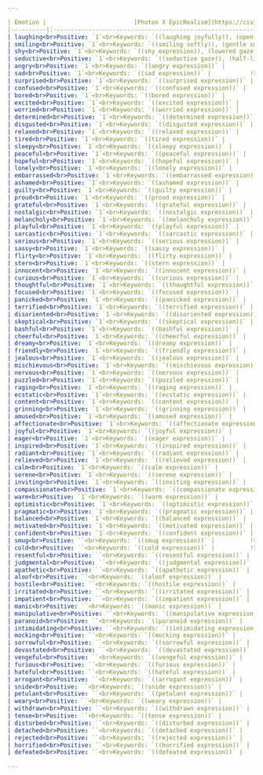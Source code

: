 ```yaml
--- 

| Emotion |                         [Photon X EpicRealism](https://civitai.com/models/652785/photon-x-epicrealism)                          |                          [Anime Anything](https://civitai.com/models/113841/animeanything-or)                          |                   [Cute Cartoon Illustration](https://civitai.com/models/85547/cute-cartoon-illustration)                    |                         [Western Cartoon Type A](https://civitai.com/models/62060/western-cartoon-type-a)                         |
|----------|:-------------------------------------------------------------------------:|:--------------------------------------------------------------------:|:------------------------------------------------------------------:|:--------------------------------------------------------------------------:|
| laughing<br>Positive: `1`<br>Keywords: `((laughing joyfully)), (open mouth), (expressive eyes), (wide smile)` |      ![laughing](./img/emotions/photonXEpicrealism_v10/laughing.png)      |      ![laughing](./img/emotions/animeanything_v10/laughing.png)      |      ![laughing](./img/emotions/cuteCartoon_v10/laughing.png)      |      ![laughing](./img/emotions/westernCartoonTypeA_v10/laughing.png)      |
| smiling<br>Positive: `1`<br>Keywords: `((smiling softly)), (gentle smile), (kind eyes)` |       ![smiling](./img/emotions/photonXEpicrealism_v10/smiling.png)       |       ![smiling](./img/emotions/animeanything_v10/smiling.png)       |       ![smiling](./img/emotions/cuteCartoon_v10/smiling.png)       |       ![smiling](./img/emotions/westernCartoonTypeA_v10/smiling.png)       |
| shy<br>Positive: `1`<br>Keywords: `((shy expression)), (lowered gaze), (slight smile), (timid posture)` |           ![shy](./img/emotions/photonXEpicrealism_v10/shy.png)           |           ![shy](./img/emotions/animeanything_v10/shy.png)           |           ![shy](./img/emotions/cuteCartoon_v10/shy.png)           |           ![shy](./img/emotions/westernCartoonTypeA_v10/shy.png)           |
| seductive<br>Positive: `1`<br>Keywords: `((seductive gaze)), (half-lidded eyes), (smirking), (tempting posture)` |     ![seductive](./img/emotions/photonXEpicrealism_v10/seductive.png)     |     ![seductive](./img/emotions/animeanything_v10/seductive.png)     |     ![seductive](./img/emotions/cuteCartoon_v10/seductive.png)     |     ![seductive](./img/emotions/westernCartoonTypeA_v10/seductive.png)     |
| angry<br>Positive: `1`<br>Keywords: `((angry expression))` |         ![angry](./img/emotions/photonXEpicrealism_v10/angry.png)         |         ![angry](./img/emotions/animeanything_v10/angry.png)         |         ![angry](./img/emotions/cuteCartoon_v10/angry.png)         |         ![angry](./img/emotions/westernCartoonTypeA_v10/angry.png)         |
| sad<br>Positive: `1`<br>Keywords: `((sad expression))` |           ![sad](./img/emotions/photonXEpicrealism_v10/sad.png)           |           ![sad](./img/emotions/animeanything_v10/sad.png)           |           ![sad](./img/emotions/cuteCartoon_v10/sad.png)           |           ![sad](./img/emotions/westernCartoonTypeA_v10/sad.png)           |
| surprised<br>Positive: `1`<br>Keywords: `((surprised expression))` |     ![surprised](./img/emotions/photonXEpicrealism_v10/surprised.png)     |     ![surprised](./img/emotions/animeanything_v10/surprised.png)     |     ![surprised](./img/emotions/cuteCartoon_v10/surprised.png)     |     ![surprised](./img/emotions/westernCartoonTypeA_v10/surprised.png)     |
| confused<br>Positive: `1`<br>Keywords: `((confused expression))` |      ![confused](./img/emotions/photonXEpicrealism_v10/confused.png)      |      ![confused](./img/emotions/animeanything_v10/confused.png)      |      ![confused](./img/emotions/cuteCartoon_v10/confused.png)      |      ![confused](./img/emotions/westernCartoonTypeA_v10/confused.png)      |
| bored<br>Positive: `1`<br>Keywords: `((bored expression))` |         ![bored](./img/emotions/photonXEpicrealism_v10/bored.png)         |         ![bored](./img/emotions/animeanything_v10/bored.png)         |         ![bored](./img/emotions/cuteCartoon_v10/bored.png)         |         ![bored](./img/emotions/westernCartoonTypeA_v10/bored.png)         |
| excited<br>Positive: `1`<br>Keywords: `((excited expression))` |       ![excited](./img/emotions/photonXEpicrealism_v10/excited.png)       |       ![excited](./img/emotions/animeanything_v10/excited.png)       |       ![excited](./img/emotions/cuteCartoon_v10/excited.png)       |       ![excited](./img/emotions/westernCartoonTypeA_v10/excited.png)       |
| worried<br>Positive: `1`<br>Keywords: `((worried expression))` |       ![worried](./img/emotions/photonXEpicrealism_v10/worried.png)       |       ![worried](./img/emotions/animeanything_v10/worried.png)       |       ![worried](./img/emotions/cuteCartoon_v10/worried.png)       |       ![worried](./img/emotions/westernCartoonTypeA_v10/worried.png)       |
| determined<br>Positive: `1`<br>Keywords: `((determined expression))` |    ![determined](./img/emotions/photonXEpicrealism_v10/determined.png)    |    ![determined](./img/emotions/animeanything_v10/determined.png)    |    ![determined](./img/emotions/cuteCartoon_v10/determined.png)    |    ![determined](./img/emotions/westernCartoonTypeA_v10/determined.png)    |
| disgusted<br>Positive: `1`<br>Keywords: `((disgusted expression))` |     ![disgusted](./img/emotions/photonXEpicrealism_v10/disgusted.png)     |     ![disgusted](./img/emotions/animeanything_v10/disgusted.png)     |     ![disgusted](./img/emotions/cuteCartoon_v10/disgusted.png)     |     ![disgusted](./img/emotions/westernCartoonTypeA_v10/disgusted.png)     |
| relaxed<br>Positive: `1`<br>Keywords: `((relaxed expression))` |       ![relaxed](./img/emotions/photonXEpicrealism_v10/relaxed.png)       |       ![relaxed](./img/emotions/animeanything_v10/relaxed.png)       |       ![relaxed](./img/emotions/cuteCartoon_v10/relaxed.png)       |       ![relaxed](./img/emotions/westernCartoonTypeA_v10/relaxed.png)       |
| tired<br>Positive: `1`<br>Keywords: `((tired expression))` |         ![tired](./img/emotions/photonXEpicrealism_v10/tired.png)         |         ![tired](./img/emotions/animeanything_v10/tired.png)         |         ![tired](./img/emotions/cuteCartoon_v10/tired.png)         |         ![tired](./img/emotions/westernCartoonTypeA_v10/tired.png)         |
| sleepy<br>Positive: `1`<br>Keywords: `((sleepy expression))` |        ![sleepy](./img/emotions/photonXEpicrealism_v10/sleepy.png)        |        ![sleepy](./img/emotions/animeanything_v10/sleepy.png)        |        ![sleepy](./img/emotions/cuteCartoon_v10/sleepy.png)        |        ![sleepy](./img/emotions/westernCartoonTypeA_v10/sleepy.png)        |
| peaceful<br>Positive: `1`<br>Keywords: `((peaceful expression))` |      ![peaceful](./img/emotions/photonXEpicrealism_v10/peaceful.png)      |      ![peaceful](./img/emotions/animeanything_v10/peaceful.png)      |      ![peaceful](./img/emotions/cuteCartoon_v10/peaceful.png)      |      ![peaceful](./img/emotions/westernCartoonTypeA_v10/peaceful.png)      |
| hopeful<br>Positive: `1`<br>Keywords: `((hopeful expression))` |       ![hopeful](./img/emotions/photonXEpicrealism_v10/hopeful.png)       |       ![hopeful](./img/emotions/animeanything_v10/hopeful.png)       |       ![hopeful](./img/emotions/cuteCartoon_v10/hopeful.png)       |       ![hopeful](./img/emotions/westernCartoonTypeA_v10/hopeful.png)       |
| lonely<br>Positive: `1`<br>Keywords: `((lonely expression))` |        ![lonely](./img/emotions/photonXEpicrealism_v10/lonely.png)        |        ![lonely](./img/emotions/animeanything_v10/lonely.png)        |        ![lonely](./img/emotions/cuteCartoon_v10/lonely.png)        |        ![lonely](./img/emotions/westernCartoonTypeA_v10/lonely.png)        |
| embarrassed<br>Positive: `1`<br>Keywords: `((embarrassed expression))` |   ![embarrassed](./img/emotions/photonXEpicrealism_v10/embarrassed.png)   |   ![embarrassed](./img/emotions/animeanything_v10/embarrassed.png)   |   ![embarrassed](./img/emotions/cuteCartoon_v10/embarrassed.png)   |   ![embarrassed](./img/emotions/westernCartoonTypeA_v10/embarrassed.png)   |
| ashamed<br>Positive: `1`<br>Keywords: `((ashamed expression))` |       ![ashamed](./img/emotions/photonXEpicrealism_v10/ashamed.png)       |       ![ashamed](./img/emotions/animeanything_v10/ashamed.png)       |       ![ashamed](./img/emotions/cuteCartoon_v10/ashamed.png)       |       ![ashamed](./img/emotions/westernCartoonTypeA_v10/ashamed.png)       |
| guilty<br>Positive: `1`<br>Keywords: `((guilty expression))` |        ![guilty](./img/emotions/photonXEpicrealism_v10/guilty.png)        |        ![guilty](./img/emotions/animeanything_v10/guilty.png)        |        ![guilty](./img/emotions/cuteCartoon_v10/guilty.png)        |        ![guilty](./img/emotions/westernCartoonTypeA_v10/guilty.png)        |
| proud<br>Positive: `1`<br>Keywords: `((proud expression))` |         ![proud](./img/emotions/photonXEpicrealism_v10/proud.png)         |         ![proud](./img/emotions/animeanything_v10/proud.png)         |         ![proud](./img/emotions/cuteCartoon_v10/proud.png)         |         ![proud](./img/emotions/westernCartoonTypeA_v10/proud.png)         |
| grateful<br>Positive: `1`<br>Keywords: `((grateful expression))` |      ![grateful](./img/emotions/photonXEpicrealism_v10/grateful.png)      |      ![grateful](./img/emotions/animeanything_v10/grateful.png)      |      ![grateful](./img/emotions/cuteCartoon_v10/grateful.png)      |      ![grateful](./img/emotions/westernCartoonTypeA_v10/grateful.png)      |
| nostalgic<br>Positive: `1`<br>Keywords: `((nostalgic expression))` |     ![nostalgic](./img/emotions/photonXEpicrealism_v10/nostalgic.png)     |     ![nostalgic](./img/emotions/animeanything_v10/nostalgic.png)     |     ![nostalgic](./img/emotions/cuteCartoon_v10/nostalgic.png)     |     ![nostalgic](./img/emotions/westernCartoonTypeA_v10/nostalgic.png)     |
| melancholy<br>Positive: `1`<br>Keywords: `((melancholy expression))` |    ![melancholy](./img/emotions/photonXEpicrealism_v10/melancholy.png)    |    ![melancholy](./img/emotions/animeanything_v10/melancholy.png)    |    ![melancholy](./img/emotions/cuteCartoon_v10/melancholy.png)    |    ![melancholy](./img/emotions/westernCartoonTypeA_v10/melancholy.png)    |
| playful<br>Positive: `1`<br>Keywords: `((playful expression))` |       ![playful](./img/emotions/photonXEpicrealism_v10/playful.png)       |       ![playful](./img/emotions/animeanything_v10/playful.png)       |       ![playful](./img/emotions/cuteCartoon_v10/playful.png)       |       ![playful](./img/emotions/westernCartoonTypeA_v10/playful.png)       |
| sarcastic<br>Positive: `1`<br>Keywords: `((sarcastic expression))` |     ![sarcastic](./img/emotions/photonXEpicrealism_v10/sarcastic.png)     |     ![sarcastic](./img/emotions/animeanything_v10/sarcastic.png)     |     ![sarcastic](./img/emotions/cuteCartoon_v10/sarcastic.png)     |     ![sarcastic](./img/emotions/westernCartoonTypeA_v10/sarcastic.png)     |
| serious<br>Positive: `1`<br>Keywords: `((serious expression))` |       ![serious](./img/emotions/photonXEpicrealism_v10/serious.png)       |       ![serious](./img/emotions/animeanything_v10/serious.png)       |       ![serious](./img/emotions/cuteCartoon_v10/serious.png)       |       ![serious](./img/emotions/westernCartoonTypeA_v10/serious.png)       |
| sassy<br>Positive: `1`<br>Keywords: `((sassy expression))` |         ![sassy](./img/emotions/photonXEpicrealism_v10/sassy.png)         |         ![sassy](./img/emotions/animeanything_v10/sassy.png)         |         ![sassy](./img/emotions/cuteCartoon_v10/sassy.png)         |         ![sassy](./img/emotions/westernCartoonTypeA_v10/sassy.png)         |
| flirty<br>Positive: `1`<br>Keywords: `((flirty expression))` |        ![flirty](./img/emotions/photonXEpicrealism_v10/flirty.png)        |        ![flirty](./img/emotions/animeanything_v10/flirty.png)        |        ![flirty](./img/emotions/cuteCartoon_v10/flirty.png)        |        ![flirty](./img/emotions/westernCartoonTypeA_v10/flirty.png)        |
| stern<br>Positive: `1`<br>Keywords: `((stern expression))` |         ![stern](./img/emotions/photonXEpicrealism_v10/stern.png)         |         ![stern](./img/emotions/animeanything_v10/stern.png)         |         ![stern](./img/emotions/cuteCartoon_v10/stern.png)         |         ![stern](./img/emotions/westernCartoonTypeA_v10/stern.png)         |
| innocent<br>Positive: `1`<br>Keywords: `((innocent expression))` |      ![innocent](./img/emotions/photonXEpicrealism_v10/innocent.png)      |      ![innocent](./img/emotions/animeanything_v10/innocent.png)      |      ![innocent](./img/emotions/cuteCartoon_v10/innocent.png)      |      ![innocent](./img/emotions/westernCartoonTypeA_v10/innocent.png)      |
| curious<br>Positive: `1`<br>Keywords: `((curious expression))` |       ![curious](./img/emotions/photonXEpicrealism_v10/curious.png)       |       ![curious](./img/emotions/animeanything_v10/curious.png)       |       ![curious](./img/emotions/cuteCartoon_v10/curious.png)       |       ![curious](./img/emotions/westernCartoonTypeA_v10/curious.png)       |
| thoughtful<br>Positive: `1`<br>Keywords: `((thoughtful expression))` |    ![thoughtful](./img/emotions/photonXEpicrealism_v10/thoughtful.png)    |    ![thoughtful](./img/emotions/animeanything_v10/thoughtful.png)    |    ![thoughtful](./img/emotions/cuteCartoon_v10/thoughtful.png)    |    ![thoughtful](./img/emotions/westernCartoonTypeA_v10/thoughtful.png)    |
| focused<br>Positive: `1`<br>Keywords: `((focused expression))` |       ![focused](./img/emotions/photonXEpicrealism_v10/focused.png)       |       ![focused](./img/emotions/animeanything_v10/focused.png)       |       ![focused](./img/emotions/cuteCartoon_v10/focused.png)       |       ![focused](./img/emotions/westernCartoonTypeA_v10/focused.png)       |
| panicked<br>Positive: `1`<br>Keywords: `((panicked expression))` |      ![panicked](./img/emotions/photonXEpicrealism_v10/panicked.png)      |      ![panicked](./img/emotions/animeanything_v10/panicked.png)      |      ![panicked](./img/emotions/cuteCartoon_v10/panicked.png)      |      ![panicked](./img/emotions/westernCartoonTypeA_v10/panicked.png)      |
| terrified<br>Positive: `1`<br>Keywords: `((terrified expression))` |     ![terrified](./img/emotions/photonXEpicrealism_v10/terrified.png)     |     ![terrified](./img/emotions/animeanything_v10/terrified.png)     |     ![terrified](./img/emotions/cuteCartoon_v10/terrified.png)     |     ![terrified](./img/emotions/westernCartoonTypeA_v10/terrified.png)     |
| disoriented<br>Positive: `1`<br>Keywords: `((disoriented expression))` |   ![disoriented](./img/emotions/photonXEpicrealism_v10/disoriented.png)   |   ![disoriented](./img/emotions/animeanything_v10/disoriented.png)   |   ![disoriented](./img/emotions/cuteCartoon_v10/disoriented.png)   |   ![disoriented](./img/emotions/westernCartoonTypeA_v10/disoriented.png)   |
| skeptical<br>Positive: `1`<br>Keywords: `((skeptical expression))` |     ![skeptical](./img/emotions/photonXEpicrealism_v10/skeptical.png)     |     ![skeptical](./img/emotions/animeanything_v10/skeptical.png)     |     ![skeptical](./img/emotions/cuteCartoon_v10/skeptical.png)     |     ![skeptical](./img/emotions/westernCartoonTypeA_v10/skeptical.png)     |
| bashful<br>Positive: `1`<br>Keywords: `((bashful expression))` |       ![bashful](./img/emotions/photonXEpicrealism_v10/bashful.png)       |       ![bashful](./img/emotions/animeanything_v10/bashful.png)       |       ![bashful](./img/emotions/cuteCartoon_v10/bashful.png)       |       ![bashful](./img/emotions/westernCartoonTypeA_v10/bashful.png)       |
| cheerful<br>Positive: `1`<br>Keywords: `((cheerful expression))` |      ![cheerful](./img/emotions/photonXEpicrealism_v10/cheerful.png)      |      ![cheerful](./img/emotions/animeanything_v10/cheerful.png)      |      ![cheerful](./img/emotions/cuteCartoon_v10/cheerful.png)      |      ![cheerful](./img/emotions/westernCartoonTypeA_v10/cheerful.png)      |
| dreamy<br>Positive: `1`<br>Keywords: `((dreamy expression))` |        ![dreamy](./img/emotions/photonXEpicrealism_v10/dreamy.png)        |        ![dreamy](./img/emotions/animeanything_v10/dreamy.png)        |        ![dreamy](./img/emotions/cuteCartoon_v10/dreamy.png)        |        ![dreamy](./img/emotions/westernCartoonTypeA_v10/dreamy.png)        |
| friendly<br>Positive: `1`<br>Keywords: `((friendly expression))` |      ![friendly](./img/emotions/photonXEpicrealism_v10/friendly.png)      |      ![friendly](./img/emotions/animeanything_v10/friendly.png)      |      ![friendly](./img/emotions/cuteCartoon_v10/friendly.png)      |      ![friendly](./img/emotions/westernCartoonTypeA_v10/friendly.png)      |
| jealous<br>Positive: `1`<br>Keywords: `((jealous expression))` |       ![jealous](./img/emotions/photonXEpicrealism_v10/jealous.png)       |       ![jealous](./img/emotions/animeanything_v10/jealous.png)       |       ![jealous](./img/emotions/cuteCartoon_v10/jealous.png)       |       ![jealous](./img/emotions/westernCartoonTypeA_v10/jealous.png)       |
| mischievous<br>Positive: `1`<br>Keywords: `((mischievous expression))` |   ![mischievous](./img/emotions/photonXEpicrealism_v10/mischievous.png)   |   ![mischievous](./img/emotions/animeanything_v10/mischievous.png)   |   ![mischievous](./img/emotions/cuteCartoon_v10/mischievous.png)   |   ![mischievous](./img/emotions/westernCartoonTypeA_v10/mischievous.png)   |
| nervous<br>Positive: `1`<br>Keywords: `((nervous expression))` |       ![nervous](./img/emotions/photonXEpicrealism_v10/nervous.png)       |       ![nervous](./img/emotions/animeanything_v10/nervous.png)       |       ![nervous](./img/emotions/cuteCartoon_v10/nervous.png)       |       ![nervous](./img/emotions/westernCartoonTypeA_v10/nervous.png)       |
| puzzled<br>Positive: `1`<br>Keywords: `((puzzled expression))` |       ![puzzled](./img/emotions/photonXEpicrealism_v10/puzzled.png)       |       ![puzzled](./img/emotions/animeanything_v10/puzzled.png)       |       ![puzzled](./img/emotions/cuteCartoon_v10/puzzled.png)       |       ![puzzled](./img/emotions/westernCartoonTypeA_v10/puzzled.png)       |
| raging<br>Positive: `1`<br>Keywords: `((raging expression))` |        ![raging](./img/emotions/photonXEpicrealism_v10/raging.png)        |        ![raging](./img/emotions/animeanything_v10/raging.png)        |        ![raging](./img/emotions/cuteCartoon_v10/raging.png)        |        ![raging](./img/emotions/westernCartoonTypeA_v10/raging.png)        |
| ecstatic<br>Positive: `1`<br>Keywords: `((ecstatic expression))` |      ![ecstatic](./img/emotions/photonXEpicrealism_v10/ecstatic.png)      |      ![ecstatic](./img/emotions/animeanything_v10/ecstatic.png)      |      ![ecstatic](./img/emotions/cuteCartoon_v10/ecstatic.png)      |      ![ecstatic](./img/emotions/westernCartoonTypeA_v10/ecstatic.png)      |
| content<br>Positive: `1`<br>Keywords: `((content expression))` |       ![content](./img/emotions/photonXEpicrealism_v10/content.png)       |       ![content](./img/emotions/animeanything_v10/content.png)       |       ![content](./img/emotions/cuteCartoon_v10/content.png)       |       ![content](./img/emotions/westernCartoonTypeA_v10/content.png)       |
| grinning<br>Positive: `1`<br>Keywords: `((grinning expression))` |      ![grinning](./img/emotions/photonXEpicrealism_v10/grinning.png)      |      ![grinning](./img/emotions/animeanything_v10/grinning.png)      |      ![grinning](./img/emotions/cuteCartoon_v10/grinning.png)      |      ![grinning](./img/emotions/westernCartoonTypeA_v10/grinning.png)      |
| amused<br>Positive: `1`<br>Keywords: `((amused expression))` |        ![amused](./img/emotions/photonXEpicrealism_v10/amused.png)        |        ![amused](./img/emotions/animeanything_v10/amused.png)        |        ![amused](./img/emotions/cuteCartoon_v10/amused.png)        |        ![amused](./img/emotions/westernCartoonTypeA_v10/amused.png)        |
| affectionate<br>Positive: `1`<br>Keywords: `((affectionate expression))` |  ![affectionate](./img/emotions/photonXEpicrealism_v10/affectionate.png)  |  ![affectionate](./img/emotions/animeanything_v10/affectionate.png)  |  ![affectionate](./img/emotions/cuteCartoon_v10/affectionate.png)  |  ![affectionate](./img/emotions/westernCartoonTypeA_v10/affectionate.png)  |
| joyful<br>Positive: `1`<br>Keywords: `((joyful expression))` |        ![joyful](./img/emotions/photonXEpicrealism_v10/joyful.png)        |        ![joyful](./img/emotions/animeanything_v10/joyful.png)        |        ![joyful](./img/emotions/cuteCartoon_v10/joyful.png)        |        ![joyful](./img/emotions/westernCartoonTypeA_v10/joyful.png)        |
| eager<br>Positive: `1`<br>Keywords: `((eager expression))` |         ![eager](./img/emotions/photonXEpicrealism_v10/eager.png)         |         ![eager](./img/emotions/animeanything_v10/eager.png)         |         ![eager](./img/emotions/cuteCartoon_v10/eager.png)         |         ![eager](./img/emotions/westernCartoonTypeA_v10/eager.png)         |
| inspired<br>Positive: `1`<br>Keywords: `((inspired expression))` |      ![inspired](./img/emotions/photonXEpicrealism_v10/inspired.png)      |      ![inspired](./img/emotions/animeanything_v10/inspired.png)      |      ![inspired](./img/emotions/cuteCartoon_v10/inspired.png)      |      ![inspired](./img/emotions/westernCartoonTypeA_v10/inspired.png)      |
| radiant<br>Positive: `1`<br>Keywords: `((radiant expression))` |       ![radiant](./img/emotions/photonXEpicrealism_v10/radiant.png)       |       ![radiant](./img/emotions/animeanything_v10/radiant.png)       |       ![radiant](./img/emotions/cuteCartoon_v10/radiant.png)       |       ![radiant](./img/emotions/westernCartoonTypeA_v10/radiant.png)       |
| relieved<br>Positive: `1`<br>Keywords: `((relieved expression))` |      ![relieved](./img/emotions/photonXEpicrealism_v10/relieved.png)      |      ![relieved](./img/emotions/animeanything_v10/relieved.png)      |      ![relieved](./img/emotions/cuteCartoon_v10/relieved.png)      |      ![relieved](./img/emotions/westernCartoonTypeA_v10/relieved.png)      |
| calm<br>Positive: `1`<br>Keywords: `((calm expression))` |          ![calm](./img/emotions/photonXEpicrealism_v10/calm.png)          |          ![calm](./img/emotions/animeanything_v10/calm.png)          |          ![calm](./img/emotions/cuteCartoon_v10/calm.png)          |          ![calm](./img/emotions/westernCartoonTypeA_v10/calm.png)          |
| serene<br>Positive: `1`<br>Keywords: `((serene expression))` |        ![serene](./img/emotions/photonXEpicrealism_v10/serene.png)        |        ![serene](./img/emotions/animeanything_v10/serene.png)        |        ![serene](./img/emotions/cuteCartoon_v10/serene.png)        |        ![serene](./img/emotions/westernCartoonTypeA_v10/serene.png)        |
| inviting<br>Positive: `1`<br>Keywords: `((inviting expression))` |      ![inviting](./img/emotions/photonXEpicrealism_v10/inviting.png)      |      ![inviting](./img/emotions/animeanything_v10/inviting.png)      |      ![inviting](./img/emotions/cuteCartoon_v10/inviting.png)      |      ![inviting](./img/emotions/westernCartoonTypeA_v10/inviting.png)      |
| compassionate<br>Positive: `1`<br>Keywords: `((compassionate expression))` | ![compassionate](./img/emotions/photonXEpicrealism_v10/compassionate.png) | ![compassionate](./img/emotions/animeanything_v10/compassionate.png) | ![compassionate](./img/emotions/cuteCartoon_v10/compassionate.png) | ![compassionate](./img/emotions/westernCartoonTypeA_v10/compassionate.png) |
| warm<br>Positive: `1`<br>Keywords: `((warm expression))` |          ![warm](./img/emotions/photonXEpicrealism_v10/warm.png)          |          ![warm](./img/emotions/animeanything_v10/warm.png)          |          ![warm](./img/emotions/cuteCartoon_v10/warm.png)          |          ![warm](./img/emotions/westernCartoonTypeA_v10/warm.png)          |
| optimistic<br>Positive: `1`<br>Keywords: `((optimistic expression))` |    ![optimistic](./img/emotions/photonXEpicrealism_v10/optimistic.png)    |    ![optimistic](./img/emotions/animeanything_v10/optimistic.png)    |    ![optimistic](./img/emotions/cuteCartoon_v10/optimistic.png)    |    ![optimistic](./img/emotions/westernCartoonTypeA_v10/optimistic.png)    |
| pragmatic<br>Positive: `1`<br>Keywords: `((pragmatic expression))` |     ![pragmatic](./img/emotions/photonXEpicrealism_v10/pragmatic.png)     |     ![pragmatic](./img/emotions/animeanything_v10/pragmatic.png)     |     ![pragmatic](./img/emotions/cuteCartoon_v10/pragmatic.png)     |     ![pragmatic](./img/emotions/westernCartoonTypeA_v10/pragmatic.png)     |
| balanced<br>Positive: `1`<br>Keywords: `((balanced expression))` |      ![balanced](./img/emotions/photonXEpicrealism_v10/balanced.png)      |      ![balanced](./img/emotions/animeanything_v10/balanced.png)      |      ![balanced](./img/emotions/cuteCartoon_v10/balanced.png)      |      ![balanced](./img/emotions/westernCartoonTypeA_v10/balanced.png)      |
| motivated<br>Positive: `1`<br>Keywords: `((motivated expression))` |     ![motivated](./img/emotions/photonXEpicrealism_v10/motivated.png)     |     ![motivated](./img/emotions/animeanything_v10/motivated.png)     |     ![motivated](./img/emotions/cuteCartoon_v10/motivated.png)     |     ![motivated](./img/emotions/westernCartoonTypeA_v10/motivated.png)     |
| confident<br>Positive: `1`<br>Keywords: `((confident expression))` |     ![confident](./img/emotions/photonXEpicrealism_v10/confident.png)     |     ![confident](./img/emotions/animeanything_v10/confident.png)     |     ![confident](./img/emotions/cuteCartoon_v10/confident.png)     |     ![confident](./img/emotions/westernCartoonTypeA_v10/confident.png)     |
| smug<br>Positive: ``<br>Keywords: `((smug expression))` |          ![smug](./img/emotions/photonXEpicrealism_v10/smug.png)          |          ![smug](./img/emotions/animeanything_v10/smug.png)          |          ![smug](./img/emotions/cuteCartoon_v10/smug.png)          |          ![smug](./img/emotions/westernCartoonTypeA_v10/smug.png)          |
| cold<br>Positive: ``<br>Keywords: `((cold expression))` |          ![cold](./img/emotions/photonXEpicrealism_v10/cold.png)          |          ![cold](./img/emotions/animeanything_v10/cold.png)          |          ![cold](./img/emotions/cuteCartoon_v10/cold.png)          |          ![cold](./img/emotions/westernCartoonTypeA_v10/cold.png)          |
| resentful<br>Positive: ``<br>Keywords: `((resentful expression))` |     ![resentful](./img/emotions/photonXEpicrealism_v10/resentful.png)     |     ![resentful](./img/emotions/animeanything_v10/resentful.png)     |     ![resentful](./img/emotions/cuteCartoon_v10/resentful.png)     |     ![resentful](./img/emotions/westernCartoonTypeA_v10/resentful.png)     |
| judgmental<br>Positive: ``<br>Keywords: `((judgmental expression))` |    ![judgmental](./img/emotions/photonXEpicrealism_v10/judgmental.png)    |    ![judgmental](./img/emotions/animeanything_v10/judgmental.png)    |    ![judgmental](./img/emotions/cuteCartoon_v10/judgmental.png)    |    ![judgmental](./img/emotions/westernCartoonTypeA_v10/judgmental.png)    |
| apathetic<br>Positive: ``<br>Keywords: `((apathetic expression))` |     ![apathetic](./img/emotions/photonXEpicrealism_v10/apathetic.png)     |     ![apathetic](./img/emotions/animeanything_v10/apathetic.png)     |     ![apathetic](./img/emotions/cuteCartoon_v10/apathetic.png)     |     ![apathetic](./img/emotions/westernCartoonTypeA_v10/apathetic.png)     |
| aloof<br>Positive: ``<br>Keywords: `((aloof expression))` |         ![aloof](./img/emotions/photonXEpicrealism_v10/aloof.png)         |         ![aloof](./img/emotions/animeanything_v10/aloof.png)         |         ![aloof](./img/emotions/cuteCartoon_v10/aloof.png)         |         ![aloof](./img/emotions/westernCartoonTypeA_v10/aloof.png)         |
| hostile<br>Positive: ``<br>Keywords: `((hostile expression))` |       ![hostile](./img/emotions/photonXEpicrealism_v10/hostile.png)       |       ![hostile](./img/emotions/animeanything_v10/hostile.png)       |       ![hostile](./img/emotions/cuteCartoon_v10/hostile.png)       |       ![hostile](./img/emotions/westernCartoonTypeA_v10/hostile.png)       |
| irritated<br>Positive: ``<br>Keywords: `((irritated expression))` |     ![irritated](./img/emotions/photonXEpicrealism_v10/irritated.png)     |     ![irritated](./img/emotions/animeanything_v10/irritated.png)     |     ![irritated](./img/emotions/cuteCartoon_v10/irritated.png)     |     ![irritated](./img/emotions/westernCartoonTypeA_v10/irritated.png)     |
| impatient<br>Positive: ``<br>Keywords: `((impatient expression))` |     ![impatient](./img/emotions/photonXEpicrealism_v10/impatient.png)     |     ![impatient](./img/emotions/animeanything_v10/impatient.png)     |     ![impatient](./img/emotions/cuteCartoon_v10/impatient.png)     |     ![impatient](./img/emotions/westernCartoonTypeA_v10/impatient.png)     |
| manic<br>Positive: ``<br>Keywords: `((manic expression))` |         ![manic](./img/emotions/photonXEpicrealism_v10/manic.png)         |         ![manic](./img/emotions/animeanything_v10/manic.png)         |         ![manic](./img/emotions/cuteCartoon_v10/manic.png)         |         ![manic](./img/emotions/westernCartoonTypeA_v10/manic.png)         |
| manipulative<br>Positive: ``<br>Keywords: `((manipulative expression))` |  ![manipulative](./img/emotions/photonXEpicrealism_v10/manipulative.png)  |  ![manipulative](./img/emotions/animeanything_v10/manipulative.png)  |  ![manipulative](./img/emotions/cuteCartoon_v10/manipulative.png)  |  ![manipulative](./img/emotions/westernCartoonTypeA_v10/manipulative.png)  |
| paranoid<br>Positive: ``<br>Keywords: `((paranoid expression))` |      ![paranoid](./img/emotions/photonXEpicrealism_v10/paranoid.png)      |      ![paranoid](./img/emotions/animeanything_v10/paranoid.png)      |      ![paranoid](./img/emotions/cuteCartoon_v10/paranoid.png)      |      ![paranoid](./img/emotions/westernCartoonTypeA_v10/paranoid.png)      |
| intimidating<br>Positive: ``<br>Keywords: `((intimidating expression))` |  ![intimidating](./img/emotions/photonXEpicrealism_v10/intimidating.png)  |  ![intimidating](./img/emotions/animeanything_v10/intimidating.png)  |  ![intimidating](./img/emotions/cuteCartoon_v10/intimidating.png)  |  ![intimidating](./img/emotions/westernCartoonTypeA_v10/intimidating.png)  |
| mocking<br>Positive: ``<br>Keywords: `((mocking expression))` |       ![mocking](./img/emotions/photonXEpicrealism_v10/mocking.png)       |       ![mocking](./img/emotions/animeanything_v10/mocking.png)       |       ![mocking](./img/emotions/cuteCartoon_v10/mocking.png)       |       ![mocking](./img/emotions/westernCartoonTypeA_v10/mocking.png)       |
| sorrowful<br>Positive: ``<br>Keywords: `((sorrowful expression))` |     ![sorrowful](./img/emotions/photonXEpicrealism_v10/sorrowful.png)     |     ![sorrowful](./img/emotions/animeanything_v10/sorrowful.png)     |     ![sorrowful](./img/emotions/cuteCartoon_v10/sorrowful.png)     |     ![sorrowful](./img/emotions/westernCartoonTypeA_v10/sorrowful.png)     |
| devastated<br>Positive: ``<br>Keywords: `((devastated expression))` |    ![devastated](./img/emotions/photonXEpicrealism_v10/devastated.png)    |    ![devastated](./img/emotions/animeanything_v10/devastated.png)    |    ![devastated](./img/emotions/cuteCartoon_v10/devastated.png)    |    ![devastated](./img/emotions/westernCartoonTypeA_v10/devastated.png)    |
| vengeful<br>Positive: ``<br>Keywords: `((vengeful expression))` |      ![vengeful](./img/emotions/photonXEpicrealism_v10/vengeful.png)      |      ![vengeful](./img/emotions/animeanything_v10/vengeful.png)      |      ![vengeful](./img/emotions/cuteCartoon_v10/vengeful.png)      |      ![vengeful](./img/emotions/westernCartoonTypeA_v10/vengeful.png)      |
| furious<br>Positive: ``<br>Keywords: `((furious expression))` |       ![furious](./img/emotions/photonXEpicrealism_v10/furious.png)       |       ![furious](./img/emotions/animeanything_v10/furious.png)       |       ![furious](./img/emotions/cuteCartoon_v10/furious.png)       |       ![furious](./img/emotions/westernCartoonTypeA_v10/furious.png)       |
| hateful<br>Positive: ``<br>Keywords: `((hateful expression))` |       ![hateful](./img/emotions/photonXEpicrealism_v10/hateful.png)       |       ![hateful](./img/emotions/animeanything_v10/hateful.png)       |       ![hateful](./img/emotions/cuteCartoon_v10/hateful.png)       |       ![hateful](./img/emotions/westernCartoonTypeA_v10/hateful.png)       |
| arrogant<br>Positive: ``<br>Keywords: `((arrogant expression))` |      ![arrogant](./img/emotions/photonXEpicrealism_v10/arrogant.png)      |      ![arrogant](./img/emotions/animeanything_v10/arrogant.png)      |      ![arrogant](./img/emotions/cuteCartoon_v10/arrogant.png)      |      ![arrogant](./img/emotions/westernCartoonTypeA_v10/arrogant.png)      |
| snide<br>Positive: ``<br>Keywords: `((snide expression))` |         ![snide](./img/emotions/photonXEpicrealism_v10/snide.png)         |         ![snide](./img/emotions/animeanything_v10/snide.png)         |         ![snide](./img/emotions/cuteCartoon_v10/snide.png)         |         ![snide](./img/emotions/westernCartoonTypeA_v10/snide.png)         |
| petulant<br>Positive: ``<br>Keywords: `((petulant expression))` |      ![petulant](./img/emotions/photonXEpicrealism_v10/petulant.png)      |      ![petulant](./img/emotions/animeanything_v10/petulant.png)      |      ![petulant](./img/emotions/cuteCartoon_v10/petulant.png)      |      ![petulant](./img/emotions/westernCartoonTypeA_v10/petulant.png)      |
| weary<br>Positive: ``<br>Keywords: `((weary expression))` |         ![weary](./img/emotions/photonXEpicrealism_v10/weary.png)         |         ![weary](./img/emotions/animeanything_v10/weary.png)         |         ![weary](./img/emotions/cuteCartoon_v10/weary.png)         |         ![weary](./img/emotions/westernCartoonTypeA_v10/weary.png)         |
| withdrawn<br>Positive: ``<br>Keywords: `((withdrawn expression))` |     ![withdrawn](./img/emotions/photonXEpicrealism_v10/withdrawn.png)     |     ![withdrawn](./img/emotions/animeanything_v10/withdrawn.png)     |     ![withdrawn](./img/emotions/cuteCartoon_v10/withdrawn.png)     |     ![withdrawn](./img/emotions/westernCartoonTypeA_v10/withdrawn.png)     |
| tense<br>Positive: ``<br>Keywords: `((tense expression))` |         ![tense](./img/emotions/photonXEpicrealism_v10/tense.png)         |         ![tense](./img/emotions/animeanything_v10/tense.png)         |         ![tense](./img/emotions/cuteCartoon_v10/tense.png)         |         ![tense](./img/emotions/westernCartoonTypeA_v10/tense.png)         |
| disturbed<br>Positive: ``<br>Keywords: `((disturbed expression))` |     ![disturbed](./img/emotions/photonXEpicrealism_v10/disturbed.png)     |     ![disturbed](./img/emotions/animeanything_v10/disturbed.png)     |     ![disturbed](./img/emotions/cuteCartoon_v10/disturbed.png)     |     ![disturbed](./img/emotions/westernCartoonTypeA_v10/disturbed.png)     |
| detached<br>Positive: ``<br>Keywords: `((detached expression))` |      ![detached](./img/emotions/photonXEpicrealism_v10/detached.png)      |      ![detached](./img/emotions/animeanything_v10/detached.png)      |      ![detached](./img/emotions/cuteCartoon_v10/detached.png)      |      ![detached](./img/emotions/westernCartoonTypeA_v10/detached.png)      |
| rejected<br>Positive: ``<br>Keywords: `((rejected expression))` |      ![rejected](./img/emotions/photonXEpicrealism_v10/rejected.png)      |      ![rejected](./img/emotions/animeanything_v10/rejected.png)      |      ![rejected](./img/emotions/cuteCartoon_v10/rejected.png)      |      ![rejected](./img/emotions/westernCartoonTypeA_v10/rejected.png)      |
| horrified<br>Positive: ``<br>Keywords: `((horrified expression))` |     ![horrified](./img/emotions/photonXEpicrealism_v10/horrified.png)     |     ![horrified](./img/emotions/animeanything_v10/horrified.png)     |     ![horrified](./img/emotions/cuteCartoon_v10/horrified.png)     |     ![horrified](./img/emotions/westernCartoonTypeA_v10/horrified.png)     |
| defeated<br>Positive: ``<br>Keywords: `((defeated expression))` |      ![defeated](./img/emotions/photonXEpicrealism_v10/defeated.png)      |      ![defeated](./img/emotions/animeanything_v10/defeated.png)      |      ![defeated](./img/emotions/cuteCartoon_v10/defeated.png)      |      ![defeated](./img/emotions/westernCartoonTypeA_v10/defeated.png)      |

--- 
```


